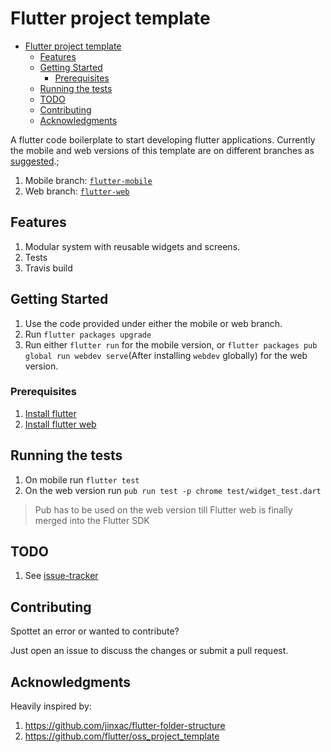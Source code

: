 # Flutter project template

- [Flutter project template](#flutter-project-template)
	- [Features](#features)
	- [Getting Started](#getting-started)
		- [Prerequisites](#prerequisites)
	- [Running the tests](#running-the-tests)
	- [TODO](#todo)
	- [Contributing](#contributing)
	- [Acknowledgments](#acknowledgments)

A flutter code boilerplate to start developing flutter applications.
Currently the mobile and web versions of this template are on different branches as [suggested](https://github.com/flutter/flutter_web/blob/master/docs/migration_guide.md).;

1. Mobile branch: [`flutter-mobile`](https://github.com/daniel-vera-g/flutter_project_template/tree/flutter-mobile)
1. Web branch: [`flutter-web`](https://github.com/daniel-vera-g/flutter_project_template/tree/flutter-web)

## Features

1. Modular system with reusable widgets and screens.
2. Tests
3. Travis build

## Getting Started

1. Use the code provided under either the mobile or web branch.
2. Run `flutter packages upgrade`
3. Run either `flutter run` for the mobile version, or `flutter packages pub global run webdev serve`(After installing `webdev` globally) for the web version.

### Prerequisites

1. [Install flutter](https://flutter.dev/docs/get-started/install)
2. [Install flutter web](https://github.com/flutter/flutter_web/)

## Running the tests

1. On mobile run `flutter test`
2. On the web version run `pub run test -p chrome test/widget_test.dart`

> Pub has to be used on the web version till Flutter web is finally merged into the Flutter SDK

## TODO

1. See [issue-tracker](https://github.com/daniel-vera-g/flutter_project_template/issues?q=is%3Aissue+is%3Aopen+sort%3Aupdated-desc)

## Contributing

Spottet an error or wanted to contribute?

Just open an issue to discuss the changes or submit a pull request.

## Acknowledgments

Heavily inspired by:

1. <https://github.com/jinxac/flutter-folder-structure>
2. <https://github.com/flutter/oss_project_template>
